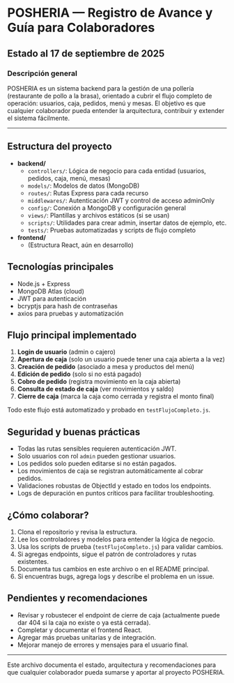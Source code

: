 
# POSHERIA — Registro de Avance y Guía para Colaboradores

## Estado al 17 de septiembre de 2025

### Descripción general
POSHERIA es un sistema backend para la gestión de una pollería (restaurante de pollo a la brasa), orientado a cubrir el flujo completo de operación: usuarios, caja, pedidos, menú y mesas. El objetivo es que cualquier colaborador pueda entender la arquitectura, contribuir y extender el sistema fácilmente.

---

## Estructura del proyecto

- **backend/**
  - `controllers/`: Lógica de negocio para cada entidad (usuarios, pedidos, caja, menú, mesas)
  - `models/`: Modelos de datos (MongoDB)
  - `routes/`: Rutas Express para cada recurso
  - `middlewares/`: Autenticación JWT y control de acceso adminOnly
  - `config/`: Conexión a MongoDB y configuración general
  - `views/`: Plantillas y archivos estáticos (si se usan)
  - `scripts/`: Utilidades para crear admin, insertar datos de ejemplo, etc.
  - `tests/`: Pruebas automatizadas y scripts de flujo completo
- **frontend/**
  - (Estructura React, aún en desarrollo)

## Tecnologías principales
- Node.js + Express
- MongoDB Atlas (cloud)
- JWT para autenticación
- bcryptjs para hash de contraseñas
- axios para pruebas y automatización

## Flujo principal implementado
1. **Login de usuario** (admin o cajero)
2. **Apertura de caja** (solo un usuario puede tener una caja abierta a la vez)
3. **Creación de pedido** (asociado a mesa y productos del menú)
4. **Edición de pedido** (solo si no está pagado)
5. **Cobro de pedido** (registra movimiento en la caja abierta)
6. **Consulta de estado de caja** (ver movimientos y saldo)
7. **Cierre de caja** (marca la caja como cerrada y registra el monto final)

Todo este flujo está automatizado y probado en `testFlujoCompleto.js`.

## Seguridad y buenas prácticas
- Todas las rutas sensibles requieren autenticación JWT.
- Solo usuarios con rol `admin` pueden gestionar usuarios.
- Los pedidos solo pueden editarse si no están pagados.
- Los movimientos de caja se registran automáticamente al cobrar pedidos.
- Validaciones robustas de ObjectId y estado en todos los endpoints.
- Logs de depuración en puntos críticos para facilitar troubleshooting.

## ¿Cómo colaborar?
1. Clona el repositorio y revisa la estructura.
2. Lee los controladores y modelos para entender la lógica de negocio.
3. Usa los scripts de prueba (`testFlujoCompleto.js`) para validar cambios.
4. Si agregas endpoints, sigue el patrón de controladores y rutas existentes.
5. Documenta tus cambios en este archivo o en el README principal.
6. Si encuentras bugs, agrega logs y describe el problema en un issue.

## Pendientes y recomendaciones
- Revisar y robustecer el endpoint de cierre de caja (actualmente puede dar 404 si la caja no existe o ya está cerrada).
- Completar y documentar el frontend React.
- Agregar más pruebas unitarias y de integración.
- Mejorar manejo de errores y mensajes para el usuario final.

---

Este archivo documenta el estado, arquitectura y recomendaciones para que cualquier colaborador pueda sumarse y aportar al proyecto POSHERIA.
